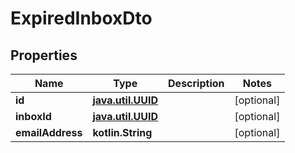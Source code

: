 
# ExpiredInboxDto

## Properties
Name | Type | Description | Notes
------------ | ------------- | ------------- | -------------
**id** | [**java.util.UUID**](java.util.UUID) |  |  [optional]
**inboxId** | [**java.util.UUID**](java.util.UUID) |  |  [optional]
**emailAddress** | **kotlin.String** |  |  [optional]



